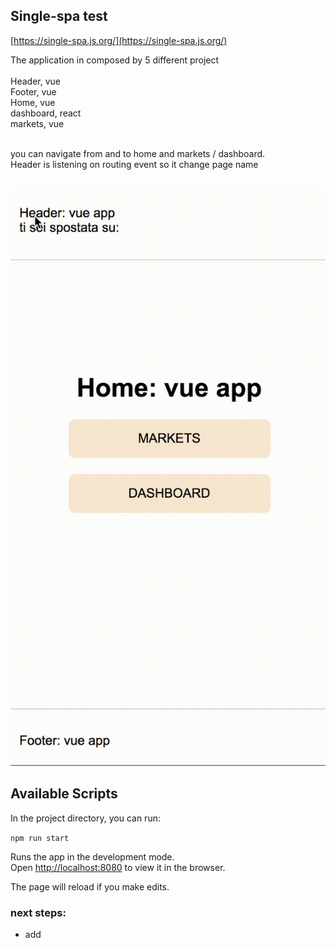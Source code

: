 ## Single-spa test
[https://single-spa.js.org/](https://single-spa.js.org/) 

The application in composed by 5 different project<br><br>
Header, vue<br>
Footer, vue<br>
Home, vue<br>
dashboard, react<br>
markets, vue<br><br>

you can navigate from and to home and markets / dashboard.<br>
Header is listening on routing event so it change page name<br><br>

<img src="./single-spa.gif" />

## Available Scripts

In the project directory, you can run:

`npm run start`

Runs the app in the development mode.<br>
Open [http://localhost:8080](http://localhost:8080) to view it in the browser.

The page will reload if you make edits.<br>


### next steps:
- add 
